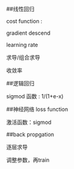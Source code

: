 ##线性回归

cost function :

gradient descend

learning rate

求导/组合求导

收敛率

##逻辑回归

sigmod 函数 : 1/(1+e-x)

##神经网络
loss function

激活函数：sigmod

##back propgation

逐层求导

调整参数，再train